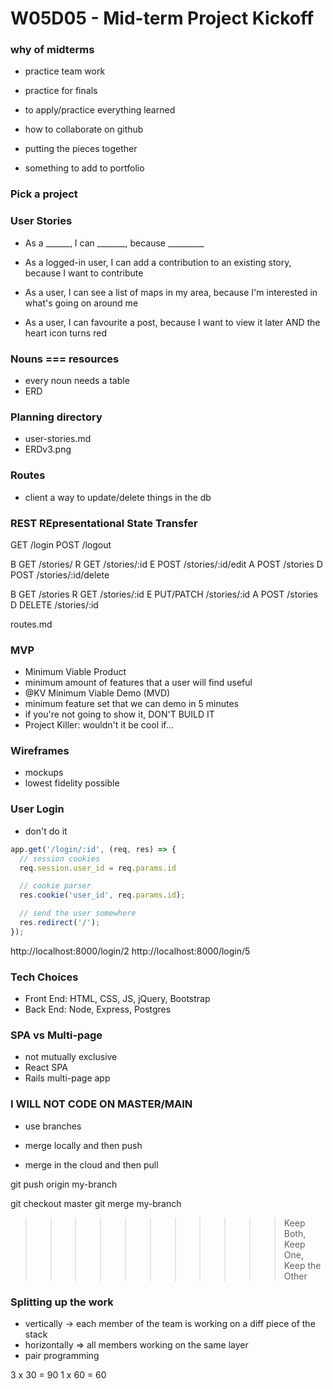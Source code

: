 # W05D05 - Mid-term Project Kickoff

### why of midterms
* practice team work
* practice for finals
* to apply/practice everything learned
* how to collaborate on github
* putting the pieces together

* something to add to portfolio

### Pick a project

### User Stories
* As a ______, I can _______, because _________

* As a logged-in user, I can add a contribution to an existing story, because I want to contribute

* As a user, I can see a list of maps in my area, because I'm interested in what's going on around me

* As a user, I can favourite a post, because I want to view it later AND the heart icon turns red

### Nouns === resources
* every noun needs a table
* ERD

### Planning directory
* user-stories.md
* ERDv3.png

### Routes
* client a way to update/delete things in the db

### REST REpresentational State Transfer

GET /login
POST /logout

B GET   /stories/
R GET   /stories/:id
E POST  /stories/:id/edit
A POST  /stories
D POST  /stories/:id/delete

B GET         /stories
R GET         /stories/:id
E PUT/PATCH   /stories/:id
A POST        /stories
D DELETE      /stories/:id

routes.md

### MVP
* Minimum Viable Product
* minimum amount of features that a user will find useful
* @KV Minimum Viable Demo (MVD)
* minimum feature set that we can demo in 5 minutes
* if you're not going to show it, DON'T BUILD IT
* Project Killer: wouldn't it be cool if...

### Wireframes
* mockups
* lowest fidelity possible

### User Login
* don't do it

```js
app.get('/login/:id', (req, res) => {
  // session cookies
  req.session.user_id = req.params.id

  // cookie parser
  res.cookie('user_id', req.params.id);

  // send the user somewhere
  res.redirect('/');
});
```

http://localhost:8000/login/2
http://localhost:8000/login/5

### Tech Choices
* Front End: HTML, CSS, JS, jQuery, Bootstrap
* Back End: Node, Express, Postgres

### SPA vs Multi-page
* not mutually exclusive
* React SPA
* Rails multi-page app

### I WILL NOT CODE ON MASTER/MAIN
* use branches

* merge locally and then push
* merge in the cloud and then pull

git push origin my-branch

git checkout master
git merge my-branch


>>>>>>>>>>>Keep Both, Keep One, Keep the Other

>>>>>>>>>>>

### Splitting up the work
* vertically -> each member of the team is working on a diff piece of the stack
* horizontally => all members working on the same layer
* pair programming

3 x 30 = 90
1 x 60 = 60






